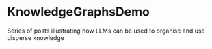 # KnowledgeGraphsDemo
Series of posts illustrating how LLMs can be used to organise and use disperse knowledge
